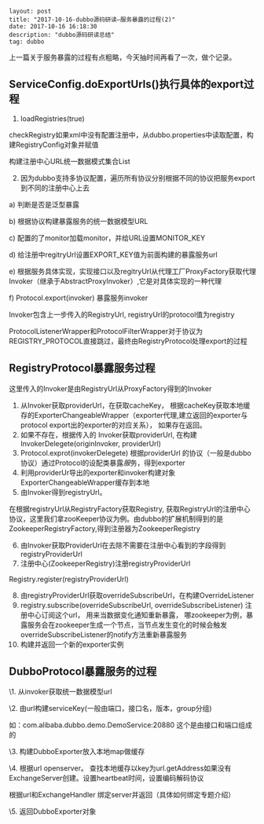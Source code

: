 

```
layout: post
title: "2017-10-16-dubbo源码研读—服务暴露的过程(2)"
date: 2017-10-16 16:18:30
description: "dubbo源码研读总结"
tag: dubbo
```

上一篇关于服务暴露的过程有点粗略，今天抽时间再看了一次，做个记录。



## ServiceConfig.doExportUrls()执行具体的export过程

1. loadRegistries(true)

checkRegistry如果xml中没有配置注册中，从dubbo.properties中读取配置，构建RegistryConfig对象并赋值

构建注册中心URL统一数据模式集合List<registryUrl>

2. 因为dubbo支持多协议配置，遍历所有协议分别根据不同的协议把服务export到不同的注册中心上去

a) 判断是否是泛型暴露

b) 根据协议构建暴露服务的统一数据模型URL

c) 配置的了monitor加载monitor，并给URL设置MONITOR_KEY

d) 给注册中regitryUrl设置EXPORT_KEY值为前面构建的暴露服务url

e) 根据服务具体实现，实现接口以及regitryUrl从代理工厂ProxyFactory获取代理Invoker（继承于AbstractProxyInvoker）,它是对具体实现的一种代理

f) Protocol.export(invoker) 暴露服务invoker

Invoker包含上一步传入的RegistryUrl, registryUrl的protocol值为registry

ProtocolListenerWrapper和ProtocolFilterWrapper对于协议为REGISTRY_PROTOCOL直接跳过，最终由RegistryProtocol处理export的过程





## RegistryProtocol暴露服务过程

这里传入的Invoker是由RegistryUrl从ProxyFactory得到的Invoker

1. 从Invoker获取providerUrl，在获取cacheKey， 根据cacheKey获取本地缓存的ExporterChangeableWrapper（exporter代理,建立返回的exporter与protocol export出的exporter的对应关系）， 如果存在返回。
2. 如果不存在，根据传入的 Invoker获取providerUrl, 在构建InvokerDelegete(originInvoker, providerUrl)
3. Protocol.exprot(invokerDelegete) 根据providerUrl 的协议（一般是dubbo协议）通过Protocol的设配类暴露*服*务，得到exporter
4. 利用providerUr导出的exporter和invoker构建对象ExporterChangeableWrapper缓存到本地
5. 由Invoker得到registryUrl。

 在根据registryUrl从RegistryFactory获取Registry, 获取RegistryUrl的注册中心协议，这里我们拿zooKeeper协议为例。由dubbo的扩展机制得到的是ZookeeperRegistryFactory,得到注册器为ZookeeperRegistry

6. 由Invoker获取ProviderUrl在去除不需要在注册中心看到的字段得到registryProviderUrl
7. 注册中心(ZookeeperRegistry)注册registryProviderUrl

Registry.register(registryProviderUrl)

8. 由registryProviderUrl获取overrideSubscribeUrl，在构建OverrideListener
9. registry.subscribe(overrideSubscribeUrl, overrideSubscribeListener) 注册中心订阅这个url， 用来当数据变化通知重新暴露， 哪zookeeper为例，暴露服务会在zookeeper生成一个节点，当节点发生变化的时候会触发overrideSubscribeListener的notify方法重新暴露服务
10. 构建并返回一个新的exporter实例



## DubboProtocol暴露服务的过程

\1. 从invoker获取统一数据模型url

\2. 由url构建serviceKey(一般由端口，接口名，版本，group分组)

如：com.alibaba.dubbo.demo.DemoService:20880 这个是由接口和端口组成的

\3. 构建DubboExporter放入本地map做缓存

\4. 根据url openserver。 查找本地缓存以key为url.getAddress如果没有ExchangeServer创建。设置heartbeat时间，设置编码解码协议

根据url和ExchangeHandler  绑定server并返回（具体如何绑定专题介绍）

\5. 返回DubboExporter对象







